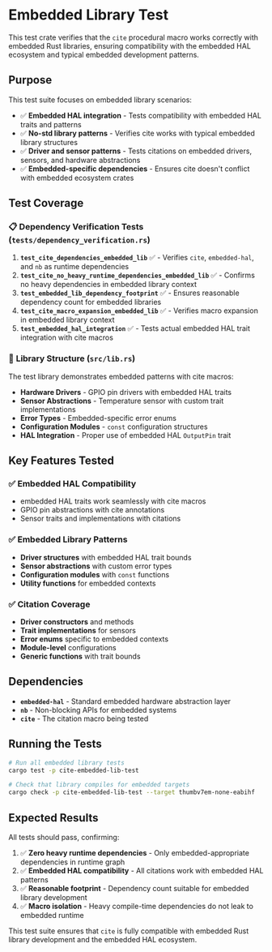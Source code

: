 # Embedded Library Test

This test crate verifies that the `cite` procedural macro works correctly with embedded Rust libraries, ensuring compatibility with the embedded HAL ecosystem and typical embedded development patterns.

## Purpose

This test suite focuses on embedded library scenarios:

- ✅ **Embedded HAL integration** - Tests compatibility with embedded HAL traits and patterns
- ✅ **No-std library patterns** - Verifies cite works with typical embedded library structures
- ✅ **Driver and sensor patterns** - Tests citations on embedded drivers, sensors, and hardware abstractions
- ✅ **Embedded-specific dependencies** - Ensures cite doesn't conflict with embedded ecosystem crates

## Test Coverage

### 📋 **Dependency Verification Tests** (`tests/dependency_verification.rs`)

1. **`test_cite_dependencies_embedded_lib`** ✅ - Verifies `cite`, `embedded-hal`, and `nb` as runtime dependencies
2. **`test_cite_no_heavy_runtime_dependencies_embedded_lib`** ✅ - Confirms no heavy dependencies in embedded library context
3. **`test_embedded_lib_dependency_footprint`** ✅ - Ensures reasonable dependency count for embedded libraries
4. **`test_cite_macro_expansion_embedded_lib`** ✅ - Verifies macro expansion in embedded library context
5. **`test_embedded_hal_integration`** ✅ - Tests actual embedded HAL trait integration with cite macros

### 🔧 **Library Structure** (`src/lib.rs`)

The test library demonstrates embedded patterns with cite macros:

- **Hardware Drivers** - GPIO pin drivers with embedded HAL traits
- **Sensor Abstractions** - Temperature sensor with custom trait implementations  
- **Error Types** - Embedded-specific error enums
- **Configuration Modules** - `const` configuration structures
- **HAL Integration** - Proper use of embedded HAL `OutputPin` trait

## Key Features Tested

### ✅ **Embedded HAL Compatibility**
- embedded HAL traits work seamlessly with cite macros
- GPIO pin abstractions with cite annotations
- Sensor traits and implementations with citations

### ✅ **Embedded Library Patterns**
- **Driver structures** with embedded HAL trait bounds
- **Sensor abstractions** with custom error types
- **Configuration modules** with `const` functions
- **Utility functions** for embedded contexts

### ✅ **Citation Coverage**
- **Driver constructors** and methods
- **Trait implementations** for sensors
- **Error enums** specific to embedded contexts
- **Module-level** configurations
- **Generic functions** with trait bounds

## Dependencies

- **`embedded-hal`** - Standard embedded hardware abstraction layer
- **`nb`** - Non-blocking APIs for embedded systems
- **`cite`** - The citation macro being tested

## Running the Tests

```bash
# Run all embedded library tests
cargo test -p cite-embedded-lib-test

# Check that library compiles for embedded targets
cargo check -p cite-embedded-lib-test --target thumbv7em-none-eabihf
```

## Expected Results

All tests should pass, confirming:

1. ✅ **Zero heavy runtime dependencies** - Only embedded-appropriate dependencies in runtime graph
2. ✅ **Embedded HAL compatibility** - All citations work with embedded HAL patterns
3. ✅ **Reasonable footprint** - Dependency count suitable for embedded library development
4. ✅ **Macro isolation** - Heavy compile-time dependencies do not leak to embedded runtime

This test suite ensures that `cite` is fully compatible with embedded Rust library development and the embedded HAL ecosystem.
